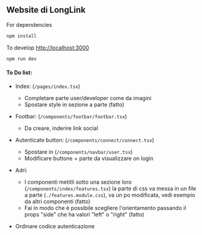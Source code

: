 ## Website di LongLink
For dependencies
```bash
npm install
```

To develop [http://localhost:3000](http://localhost:3000) 
```bash
npm run dev
```

#### To Do list:
- Index: (```/pages/index.tsx```)
    - Completare parte user/developer come da imagini 
    - Spostare style in sezione a parte (fatto)

- Footbar: (```/components/footbar/footbar.tsx```)
    - Da creare, inderire link social    

- Autenticate button: (```/components/connect/connect.tsx```)
    - Spostare in (```/components/navbar/user.tsx```)
    - Modificare buttone + parte da visualizzare on login 

- Adri:
    - I componenti metitli sotto una sezione loro (```/components/index/features.tsx```)
    la parte di css va messa in un file a parte  (```./features.module.css```), va un po modificata, vedi esempio da altri componenti (fatto)
    - Fai in modo che è possibile scegliere l'orientamento passando il props "side" che ha valori "left" o "right" (fatto)


- Ordinare codice autenticazione

